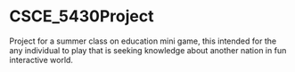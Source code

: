 # CSCE_5430Project
Project for a summer class on education mini game, this intended for the any individual to play that is seeking knowledge about another nation in fun interactive world. 
